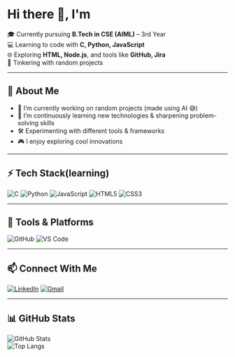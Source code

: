 # Hi there 👋, I'm  

🎓 Currently pursuing **B.Tech in CSE (AIML)** – 3rd Year  
💻 Learning to code with **C, Python, JavaScript**  
🌐 Exploring **HTML, Node.js**, and tools like **GitHub, Jira**  
🤖 Tinkering with random projects 

---

## 🚀 About Me
- 🔭 I’m currently working on random projects (made using AI 😅) 
- 🌱 I’m continuously learning new technologies & sharpening problem-solving skills  
- 🛠️ Experimenting with different tools & frameworks  
- 🎮 I enjoy exploring cool innovations  

---

## ⚡ Tech Stack(learning)
![C](https://img.shields.io/badge/-C-00599C?style=for-the-badge&logo=c&logoColor=white)
![Python](https://img.shields.io/badge/-Python-3776AB?style=for-the-badge&logo=python&logoColor=yellow)
![JavaScript](https://img.shields.io/badge/-JavaScript-F7DF1E?style=for-the-badge&logo=javascript&logoColor=black)
![HTML5](https://img.shields.io/badge/-HTML5-E34F26?style=for-the-badge&logo=html5&logoColor=white)
![CSS3](https://img.shields.io/badge/-CSS3-1572B6?style=for-the-badge&logo=css3&logoColor=white)

---

## 📌 Tools & Platforms
![GitHub](https://img.shields.io/badge/-GitHub-181717?style=for-the-badge&logo=github&logoColor=white)
![VS Code](https://img.shields.io/badge/-VSCode-0078D4?style=for-the-badge&logo=visual-studio-code&logoColor=white)

---

## 📫 Connect With Me
[![LinkedIn](https://img.shields.io/badge/-LinkedIn-0A66C2?style=for-the-badge&logo=linkedin&logoColor=white)](https://www.linkedin.com/in/pranav-us-927582377/)
[![Gmail](https://img.shields.io/badge/-Gmail-D14836?style=for-the-badge&logo=gmail&logoColor=white)](https://mail.google.com/mail/u/0/#inbox)

---

## 📊 GitHub Stats
![GitHub Stats](https://github-readme-stats.vercel.app/api?username=theguyz693&show_icons=true&theme=tokyonight)  
![Top Langs](https://github-readme-stats.vercel.app/api/top-langs/?username=theguyz693&layout=compact&theme=tokyonight)

